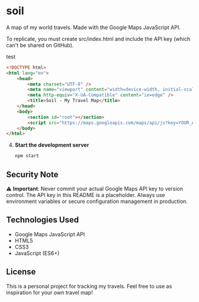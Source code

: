 # soil

A map of my world travels. Made with the Google Maps JavaScript API.

To replicate, you must create src/index.html and include the API key (which can't be shared on GitHub).

test

```html
<!DOCTYPE html>
<html lang="en">
	<head>
		<meta charset="UTF-8" />
		<meta name="viewport" content="width=device-width, initial-scale=1.0" />
		<meta http-equiv="X-UA-Compatible" content="ie=edge" />
		<title>Soil - My Travel Map</title>
	</head>
	<body>
		<section id="root"></section>
		<script src="https://maps.googleapis.com/maps/api/js?key=YOUR_API_KEY_HERE"></script>
	</body>
</html>
```

4. **Start the development server**
   ```bash
   npm start
   ```

## Security Note

⚠️ **Important**: Never commit your actual Google Maps API key to version control. The API key in this README is a placeholder. Always use environment variables or secure configuration management in production.

## Technologies Used

- Google Maps JavaScript API
- HTML5
- CSS3
- JavaScript (ES6+)

## License

This is a personal project for tracking my travels. Feel free to use as inspiration for your own travel map!
